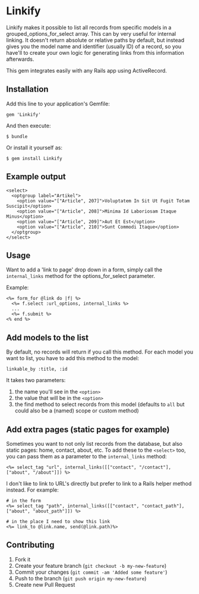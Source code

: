 # Linkify

Linkify makes it possible to list all records from specific models in a grouped_options_for_select array. This can by very useful for internal linking. It doesn't return absolute or relative paths by default, but instead gives you the model name and identifier (usually ID) of a record, so you have'll to create your own logic for generating links from this information afterwards.

This gem integrates easily with any Rails app using ActiveRecord.

## Installation

Add this line to your application's Gemfile:

    gem 'Linkify'

And then execute:

    $ bundle

Or install it yourself as:

    $ gem install Linkify

## Example output
    <select>
      <optgroup label="Artikel">
        <option value="["Article", 207]">Voluptatem In Sit Ut Fugit Totam Suscipit</option>
        <option value="["Article", 208]">Minima Id Laboriosam Itaque Minus</option>
        <option value="["Article", 209]">Aut Et Est</option>
        <option value="["Article", 210]">Sunt Commodi Itaque</option>
      </optgroup>
    </select>
## Usage

Want to add a 'link to page' drop down in a form, simply call the `internal_links` method for the options_for_select parameter.

Example:

    <%= form_for @link do |f| %>
      <%= f.select :url_options, internal_links %>
      ...
      <%= f.submit %>
    <% end %>

## Add models to the list

By default, no records will return if you call this method. For each model you want to list, you have to add this method to the model:

    linkable_by :title, :id
    
It takes two parameters:

1. the name you'll see in the `<option>`
2. the value that will be in the `<option>`
3. the find method to select records from this model (defaults to `all` but could also be a (named) scope or custom method)
  
## Add extra pages (static pages for example)
Sometimes you want to not only list records from the database, but also static pages: home, contact, about, etc. To add these to the `<select>` too, you can pass them as a parameter to the `internal_links` method:
  
    <%= select_tag "url", internal_links([["contact", "/contact"], ["about", "/about"]]) %>
    
I don't like to link to URL's directly but prefer to link to a Rails helper method instead. For example:
    
    # in the form
    <%= select_tag "path", internal_links([["contact", "contact_path"], ["about", "about_path"]]) %>
    
    # in the place I need to show this link
    <%= link_to @link.name, send(@link.path)%>

## Contributing

1. Fork it
2. Create your feature branch (`git checkout -b my-new-feature`)
3. Commit your changes (`git commit -am 'Added some feature'`)
4. Push to the branch (`git push origin my-new-feature`)
5. Create new Pull Request
